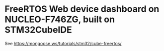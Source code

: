 # FreeRTOS Web device dashboard on NUCLEO-F746ZG, built on STM32CubeIDE

See https://mongoose.ws/tutorials/stm32/cube-freertos/
